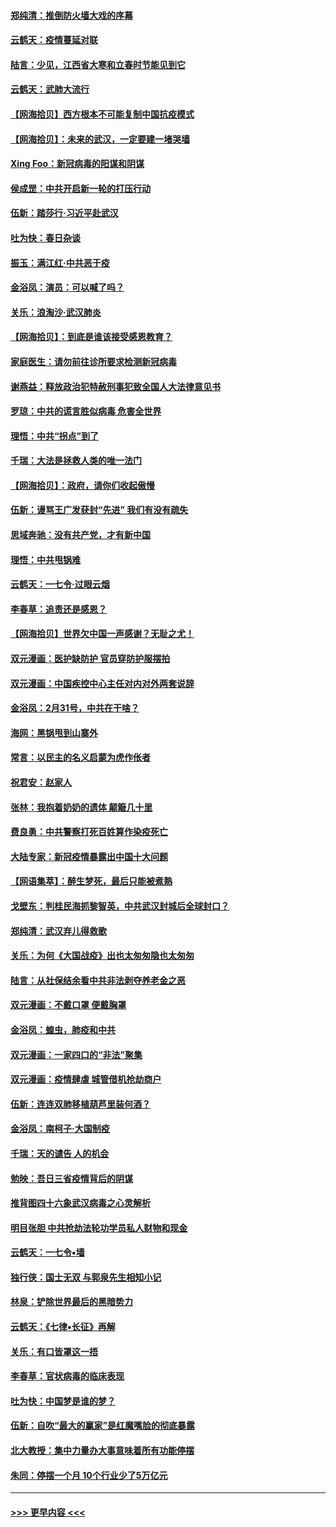 #### [郑纯清：推倒防火墙大戏的序幕](../pages/nsc993/n11940838.md?t=03151202) 
#### [云鹤天：疫情蔓延对联](../pages/nsc993/n11940579.md?t=03151202) 
#### [陆言：少见，江西省大寒和立春时节能见到它](../pages/nsc993/n11939983.md?t=03151202) 
#### [云鹤天：武肺大流行](../pages/nsc993/n11939902.md?t=03151202) 
#### [【网海拾贝】西方根本不可能复制中国抗疫模式](../pages/nsc993/n11939725.md?t=03151202) 
#### [【网海拾贝】：未来的武汉，一定要建一堵哭墙](../pages/nsc993/n11938684.md?t=03151202) 
#### [Xing Foo：新冠病毒的阳谋和阴谋](../pages/nsc993/n11936086.md?t=03151202) 
#### [侯成罡：中共开启新一轮的打压行动](../pages/nsc993/n11935730.md?t=03151202) 
#### [伍新：踏莎行‧习近平赴武汉](../pages/nsc993/n11935157.md?t=03151202) 
#### [吐为快：春日杂谈](../pages/nsc993/n11934776.md?t=03151202) 
#### [振玉：满江红‧中共恶于疫](../pages/nsc993/n11934647.md?t=03151202) 
#### [金浴凤：演员：可以喊了吗？](../pages/nsc993/n11934602.md?t=03151202) 
#### [关乐：浪淘沙·武汉肺炎](../pages/nsc993/n11931792.md?t=03151202) 
#### [【网海拾贝】：到底是谁该接受感恩教育？](../pages/nsc993/n11931552.md?t=03151202) 
#### [家庭医生：请勿前往诊所要求检测新冠病毒](../pages/nsc993/n11929190.md?t=03151202) 
#### [谢燕益：释放政治犯特赦刑事犯致全国人大法律意见书](../pages/nsc993/n11928978.md?t=03151202) 
#### [罗琼：中共的谎言胜似病毒 危害全世界](../pages/nsc993/n11922636.md?t=03151202) 
#### [理悟：中共“拐点”到了](../pages/nsc993/n11928496.md?t=03151202) 
#### [千瑞：大法是拯救人类的唯一法门](../pages/nsc993/n11927637.md?t=03151202) 
#### [【网海拾贝】：政府，请你们收起傲慢](../pages/nsc993/n11926932.md?t=03151202) 
#### [伍新：谩骂王广发获封“先进” 我们有没有疏失](../pages/nsc993/n11926101.md?t=03151202) 
#### [思域奔驰：没有共产党，才有新中国](../pages/nsc993/n11926058.md?t=03151202) 
#### [理悟：中共甩锅难](../pages/nsc993/n11925355.md?t=03151202) 
#### [云鹤天：一七令·过眼云烟](../pages/nsc993/n11925284.md?t=03151202) 
#### [李春草：追责还是感恩？](../pages/nsc993/n11925274.md?t=03151202) 
#### [【网海拾贝】世界欠中国一声感谢？无耻之尤！](../pages/nsc993/n11925239.md?t=03151202) 
#### [双元漫画：医护缺防护 官员穿防护服摆拍](../pages/nsc993/n11923899.md?t=03151202) 
#### [双元漫画：中国疾控中心主任对内对外两套说辞](../pages/nsc993/n11921994.md?t=03151202) 
#### [金浴凤：2月31号，中共在干啥？](../pages/nsc993/n11922706.md?t=03151202) 
#### [海网：黑锅甩到山寨外](../pages/nsc993/n11922688.md?t=03151202) 
#### [常言：以民主的名义启蒙为虎作伥者](../pages/nsc993/n11922217.md?t=03151202) 
#### [祝君安：赵家人](../pages/nsc993/n11922209.md?t=03151202) 
#### [张林：我抱着奶奶的遗体 颠簸几十里](../pages/nsc993/n11920945.md?t=03151202) 
#### [费良勇：中共警察打死百姓算作染疫死亡](../pages/nsc993/n11919264.md?t=03151202) 
#### [大陆专家：新冠疫情暴露出中国十大问题](../pages/nsc993/n11919187.md?t=03151202) 
#### [【网语集萃】：醉生梦死，最后只能被煮熟](../pages/nsc993/n11918994.md?t=03151202) 
#### [戈壁东：判桂民海抓黎智英，中共武汉封城后全球封口？](../pages/nsc993/n11917982.md?t=03151202) 
#### [郑纯清：武汉弃儿得救歌](../pages/nsc993/n11917881.md?t=03151202) 
#### [关乐：为何《大国战疫》出也太匆匆隐也太匆匆](../pages/nsc993/n11917792.md?t=03151202) 
#### [陆言：从社保结余看中共非法剥夺养老金之恶](../pages/nsc993/n11917084.md?t=03151202) 
#### [双元漫画：不戴口罩 便戴胸罩](../pages/nsc993/n11916447.md?t=03151202) 
#### [金浴凤：蝗虫，肺疫和中共](../pages/nsc993/n11916904.md?t=03151202) 
#### [双元漫画：一家四口的“非法”聚集](../pages/nsc993/n11916378.md?t=03151202) 
#### [双元漫画：疫情肆虐 城管借机抢劫商户](../pages/nsc993/n11916310.md?t=03151202) 
#### [伍新：连连双肺移植葫芦里装何酒？](../pages/nsc993/n11913667.md?t=03151202) 
#### [金浴凤：南柯子·大国制疫](../pages/nsc993/n11913657.md?t=03151202) 
#### [千瑞：天的谴告  人的机会](../pages/nsc993/n11913309.md?t=03151202) 
#### [勉映：吾日三省疫情背后的阴谋](../pages/nsc993/n11913079.md?t=03151202) 
#### [推背图四十六象武汉病毒之心灵解析](../pages/nsc993/n11911761.md?t=03151202) 
#### [明目张胆 中共抢劫法轮功学员私人财物和现金](../pages/nsc993/n11910262.md?t=03151202) 
#### [云鹤天：一七令▪墙](../pages/nsc993/n11910627.md?t=03151202) 
#### [独行侠：国士无双 与郭泉先生相知小记](../pages/nsc993/n11910613.md?t=03151202) 
#### [林泉：铲除世界最后的黑暗势力](../pages/nsc993/n11909320.md?t=03151202) 
#### [云鹤天：《七律▪长征》再解](../pages/nsc993/n11909327.md?t=03151202) 
#### [关乐：有口皆罩这一捂](../pages/nsc993/n11908393.md?t=03151202) 
#### [李春草：官状病毒的临床表现](../pages/nsc993/n11908339.md?t=03151202) 
#### [吐为快：中国梦是谁的梦？](../pages/nsc993/n11906564.md?t=03151202) 
#### [伍新：自吹“最大的赢家”是红魔嘴脸的彻底暴露](../pages/nsc993/n11906407.md?t=03151202) 
#### [北大教授：集中力量办大事意味着所有功能停摆](../pages/nsc993/n11904800.md?t=03151202) 
#### [朱同：停摆一个月 10个行业少了5万亿元](../pages/nsc993/n11904498.md?t=03151202) 

----
#### [ >>> 更早内容 <<< ](../indexes/nsc993-earlier.md)
